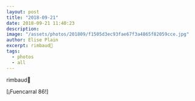 ```yaml
---
layout: post
title: "2018-09-21"
date: 2018-09-21 11:40:23
description: 
image: "/assets/photos/201809/f1505d3ec93fae67f3a4865f82059cce.jpg"
author: Elise Plain
excerpt: rimbaud🎯
tags: 
  - photos
  - all
---
```


rimbaud🎯
<p></p>
<p>[¡Fuencarral 86!]</p>